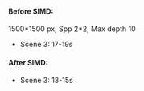 #### Before SIMD:

1500*1500 px, Spp 2\*2, Max depth 10

* Scene 3: 17-19s



#### After SIMD:

* Scene 3: 13-15s